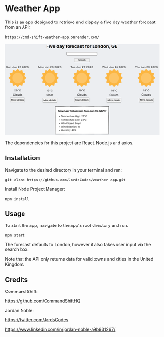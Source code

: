 # Weather App

This is an app designed to retrieve and display a five day weather forecast from an API: 

`https://cmd-shift-weather-app.onrender.com/`

<img src="/public/images/screenshot.png" alt="screenshot of app"/>

The dependencies for this project are React, Node.js and axios.

## Installation

Navigate to the desired directory in your terminal and run: 

`git clone https://github.com/JordsCodes/weather-app.git`

Install Node Project Manager:

`npm install`

## Usage

To start the app, navigate to the app's root directory and run: 

`npm start`

The forecast defaults to London, however it also takes user input via the search box.

Note that the API only returns data for valid towns and cities in the United Kingdom.


## Credits

Command Shift:

https://github.com/CommandShiftHQ

Jordan Noble:

https://twitter.com/JordsCodes

https://www.linkedin.com/in/jordan-noble-a9b931267/




